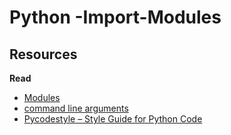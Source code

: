 # Python -Import-Modules
## Resources
**Read**

- [Modules](https://docs.python.org/3/tutorial/modules.html)
- [command line arguments](https://docs.python.org/3/tutorial/stdlib.html#command-line-arguments)
- [Pycodestyle – Style Guide for Python Code](https://pypi.org/project/pycodestyle/)
